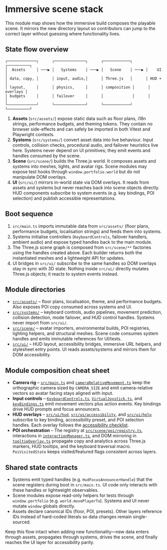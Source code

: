 # Immersive scene stack

This module map shows how the immersive build composes the playable scene.
It mirrors the new directory layout so contributors can jump to the correct
layer without guessing where functionality lives.

## State flow overview

```
┌─────────────┐      ┌──────────────┐      ┌────────────┐      ┌──────────┐
│  Assets     │ ───▶ │   Systems    │ ───▶ │   Scene    │ ───▶ │    UI    │
│ data, copy, │      │ input, audio,│      │ Three.js   │      │ HUD +    │
│ layout,     │      │ physics,     │      │ composition │      │ overlays │
│ budgets     │      │ failover     │      │             │      │          │
└─────────────┘      └──────────────┘      └────────────┘      └──────────┘
```

1. **Assets** (`src/assets/`) expose static data such as floor plans, i18n
   strings, performance budgets, and theming tokens. They contain no browser
   side-effects and can safely be imported in both Vitest and Playwright
   contexts.
2. **Systems** (`src/systems/`) convert asset data into live behaviour. Input
   controls, collision checks, procedural audio, and failover heuristics live
   here. Systems never depend on UI primitives; they emit events and handles
   consumed by the scene.
3. **Scene** (`src/scene/`) builds the Three.js world. It composes assets and
   systems into meshes, lights, and avatar rigs. Scene modules may expose test
   hooks through `window.portfolio.world` but do not manipulate DOM overlays.
4. **UI** (`src/ui/`) mirrors in-world state via DOM overlays. It reads from
   assets and systems but never reaches back into scene objects directly. HUD
   components subscribe to system events (e.g. key bindings, POI selection) and
   publish accessible representations.

## Boot sequence

1. `src/main.ts` imports immutable data from `src/assets/` (floor plans,
   performance budgets, localisation strings) and feeds them into systems.
2. Systems initialise controllers (`KeyboardControls`, failover handlers,
   ambient audio) and expose typed handles back to the main module.
3. The Three.js scene graph is composed from `src/scene/**` factories using the
   handles created above. Each builder returns both the instantiated meshes and
   a lightweight API for updates.
4. UI bridges in `src/ui/` subscribe to the same handles so DOM overlays stay in
   sync with 3D state. Nothing inside `src/ui/` directly mutates Three.js
   objects; it reacts to system events instead.

## Module directories

- [`src/assets/`](../../src/assets/) – floor plans, localisation, theme, and
  performance budgets. Also exposes POI copy consumed across systems and UI.
- [`src/systems/`](../../src/systems/) – keyboard controls, audio pipelines,
  movement prediction, collision detection, mode failover, and HUD control
  handles. Systems never import from `src/ui/`.
- [`src/scene/`](../../src/scene/) – avatar importers, environmental builds,
  POI registries, lighting helpers, and structural meshes. Scene code consumes
  system handles and emits immutable references for UI/tests.
- [`src/ui/`](../../src/ui/) – HUD layout, accessibility bridges, immersive URL
  helpers, and stylesheet entry points. UI reads assets/systems and mirrors
  them for DOM accessibility.

## Module composition cheat sheet

- **Camera rig** – [`src/main.ts`](../../src/main.ts) and
  [`cameraRelativeMovement.ts`](../../src/systems/movement/cameraRelativeMovement.ts)
  keep the orthographic camera sized by `CAMERA_SIZE` and emit camera-relative
  vectors so avatar facing stays aligned with input.
- **Input controls** –
  [`KeyboardControls.ts`](../../src/systems/controls/KeyboardControls.ts),
  [`VirtualJoystick.ts`](../../src/systems/controls/VirtualJoystick.ts), and
  [`keyBindings.ts`](../../src/systems/controls/keyBindings.ts) emit movement
  vectors plus action events. Key bindings drive HUD prompts and focus
  announcers.
- **HUD overlays** – [`src/ui/hud`](../../src/ui/hud),
  [`src/ui/accessibility`](../../src/ui/accessibility), and
  [`src/ui/help`](../../src/ui/help) subscribe to key binding, accessibility
  preset, and POI selection handles. Each overlay follows the
  [accessibility checklist](../guides/accessibility-overlays.md).
- **POI orchestration** – The registry at
  [`src/scene/poi/registry.ts`](../../src/scene/poi/registry.ts), interactions in
  [`interactionManager.ts`](../../src/scene/poi/interactionManager.ts), and DOM
  mirroring in [`tooltipOverlay.ts`](../../src/scene/poi/tooltipOverlay.ts)
  propagate copy and analytics across Three.js markers, HUD tooltips, and the
  keyboard traversal macro. `PoiVisitedState` keeps visited/featured flags
  consistent across layers.

## Shared state contracts

- Systems emit typed handles (e.g. `HudFocusAnnouncerHandle`) that the scene
  registers during boot in `src/main.ts`. UI code only interacts with these
  handles or lightweight observables.
- Scene modules expose read-only helpers for tests through `window.portfolio`
  (e.g. `world.movePlayerTo`). Systems and UI never mutate `window` globals
  directly.
- Assets declare canonical IDs (floor, POI, presets). Other layers reference
  IDs instead of hard-coded literals so data changes remain single-sourced.

Keep this flow intact when adding new functionality—new data enters through
assets, propagates through systems, drives the scene, and finally reaches the
UI layer for accessibility parity.
